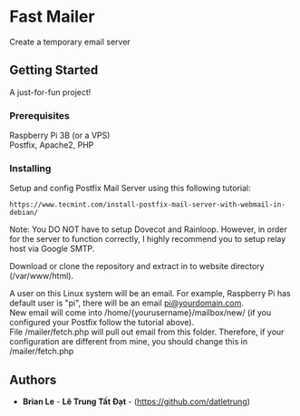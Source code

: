 # Fast Mailer

Create a temporary email server  

## Getting Started

A just-for-fun project!  

### Prerequisites

Raspberry Pi 3B (or a VPS)  
Postfix, Apache2, PHP  

### Installing
 
Setup and config Postfix Mail Server using this following tutorial:  

```
https://www.tecmint.com/install-postfix-mail-server-with-webmail-in-debian/
```

Note: You DO NOT have to setup Dovecot and Rainloop. However, in order for the server to function correctly, I highly recommend you to setup relay host via Google SMTP.  

Download or clone the repository and extract in to website directory (/var/www/html).   

A user on this Linux system will be an email. For example, Raspberry Pi has default user is "pi", there will be an email pi@yourdomain.com.  
New email will come into /home/{yourusername}/mailbox/new/ (if you configured your Postfix follow the tutorial above).  
File /mailer/fetch.php will pull out email from this folder. Therefore, if your configuration are different from mine, you should change this in /mailer/fetch.php  


## Authors  

* **Brian Le** - **Lê Trung Tất Đạt** - (https://github.com/datletrung)  
